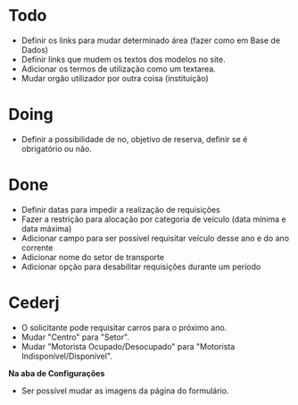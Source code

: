 # Todo

- Definir os links para mudar determinado área (fazer como em Base de Dados)
- Definir links que mudem os textos dos modelos no site.
- Adicionar os termos de utilização como um textarea.
- Mudar orgão utilizador por outra coisa (instituição)


# Doing
- Definir a possibilidade de no, objetivo de reserva, definir se é obrigatório ou não.


# Done
- Definir datas para impedir a realização de requisições
- Fazer a restrição para alocação por categoria de veículo (data mínima e data máxima)
- Adicionar campo para ser possível requisitar veículo desse ano e do ano corrente
- Adicionar nome do setor de transporte
- Adicionar opção para desabilitar requisições durante um período



# Cederj

- O solicitante pode requisitar carros para o próximo ano.
- Mudar "Centro" para "Setor".
- Mudar "Motorista Ocupado/Desocupado" para "Motorista Indisponível/Disponível".

**Na aba de Configurações**
- Ser possível mudar as imagens da página do formulário.


